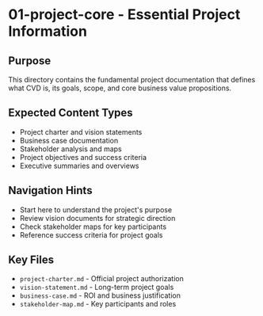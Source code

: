 # 01-project-core - Essential Project Information

## Purpose
This directory contains the fundamental project documentation that defines what CVD is, its goals, scope, and core business value propositions.

## Expected Content Types
- Project charter and vision statements
- Business case documentation
- Stakeholder analysis and maps
- Project objectives and success criteria
- Executive summaries and overviews

## Navigation Hints
- Start here to understand the project's purpose
- Review vision documents for strategic direction
- Check stakeholder maps for key participants
- Reference success criteria for project goals

## Key Files
- `project-charter.md` - Official project authorization
- `vision-statement.md` - Long-term project goals
- `business-case.md` - ROI and business justification
- `stakeholder-map.md` - Key participants and roles